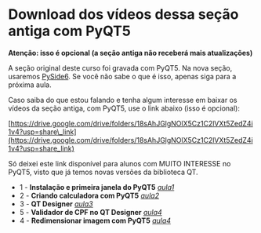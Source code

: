 # Download dos vídeos dessa seção antiga com PyQT5

**Atenção: isso é opcional (a seção antiga não receberá mais atualizações)**

A seção original deste curso foi gravada com PyQT5. Na nova seção, usaremos [PySide6](https://en.wikipedia.org/wiki/PySide). Se você não sabe o que é isso, apenas siga para a próxima aula.

Caso saiba do que estou falando e tenha algum interesse em baixar os vídeos da seção antiga, com PyQT5, use o link abaixo (isso é opcional):

[https://drive.google.com/drive/folders/18sAhJGlgNOlX5Cz1C2lVXt5ZedZ4i1v4?usp=share\_link](https://drive.google.com/drive/folders/18sAhJGlgNOlX5Cz1C2lVXt5ZedZ4i1v4?usp=share_link)

Só deixei este link disponível para alunos com MUITO INTERESSE no PyQT5, visto que já temos novas versões da biblioteca QT.


- 1 - **Instalação e primeira janela do PyQT5** *[aula1](aula1.py)*
- 2 - **Criando calculadora com PyQT5** *[aula2](./calculadora/app.py)*
- 3 - **QT Designer** *[aula3](aula3.md)*
- 5 - **Validador de CPF no QT Designer** *[aula4](./cpf_check_generator/)*
- 4 - **Redimensionar imagem com PyQT5** *[aula4]()*